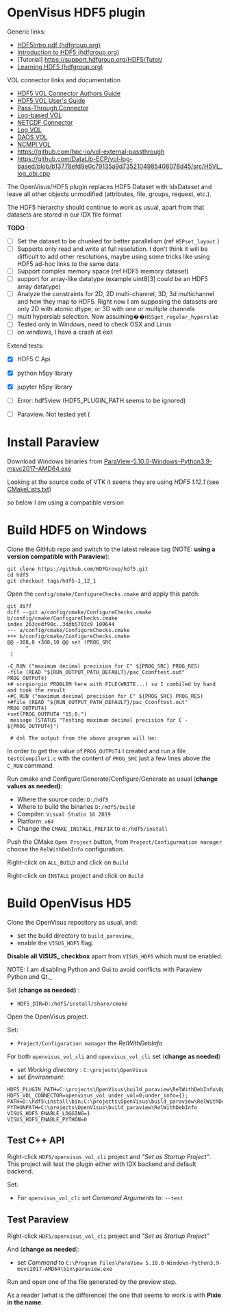 # OpenVisus HDF5 plugin

Generic links:

-   [HDF5Intro.pdf (hdfgroup.org)](https://support.hdfgroup.org/HDF5/Tutor/HDF5Intro.pdf)
-   [Introduction to HDF5 (hdfgroup.org)](https://support.hdfgroup.org/HDF5/doc/H5.intro.html)
-   [Tutorial] <https://support.hdfgroup.org/HDF5/Tutor/>
-   [Learning HDF5 (hdfgroup.org)](https://portal.hdfgroup.org/display/HDF5/Learning+HDF5)

VOL connector links and documentation

-   [HDF5 VOL Connector Authors Guide](https://portal.hdfgroup.org/display/HDF5/HDF5+VOL+Connector+Authors+Guide?preview=/53610813/59903039/vol_connector_author_guide.pdf)
-   [HDF5 VOL User's Guide](https://portal.hdfgroup.org/display/HDF5/HDF5+VOL+User%27s+Guide?preview=/53610801/59903036/vol_user_guide.pdf)
-   [Pass-Through Connector ](http://github.com)
-   [Log-based VOL ](https://github.com/DataLib-ECP/vol-log-based/tree/b13778efd9e0c79135a9d7352104985408078d45)
-   [NETCDF Connector ](https://github.com/DataLib-ECP/ncmpi_vol/blob/master/src/ncmpi_vol_dataset.cpp)
-   [Log VOL ](https://github.com/DataLib-ECP/vol-log-based/tree/b13778efd9e0c79135a9d7352104985408078d45)
-   [DAOS VOL ](http://github.com)
-   [NCMPI VOL](http://github.com)
-   https://github.com/hpc-io/vol-external-passthrough
-   https://github.com/DataLib-ECP/vol-log-based/blob/b13778efd9e0c79135a9d7352104985408078d45/src/H5VL_log_obj.cpp 



The OpenVisus/HDF5 plugin replaces HDF5 Dataset with IdxDataset and 
leave all other objects unmodified (attributes, file, groups, request, etc.). 

The HDF5 hierarchy should continue to work as usual, apart from that datasets are stored in 
our IDX file format

**TODO** :

-   [ ] Set the dataset to be chunked for better parallelism (ref `H5Pset_layout` )
-   [ ] Supports only read and write at full resolution. I don't think it will be difficult to add other resolutions, maybe using some tricks like using HDF5 ad-hoc links to the same data
-   [ ] Support complex memory space (ref HDF5 memory dataset)
-   [ ] support for array-like datatype (example uint8[3] could be an HDF5 array datatype)
-   [ ] Analyze the constraints for 2D, 2D multi-channel, 3D, 3d multichannel and how they map to HDF5. Right now I am supposing the datasets are only 2D with atomic dtype, or 3D with one or multiple channels
-   [ ] multi hyperslab selection. Now assuming��`H5Sget_regular_hyperslab`
-   [ ] Tested only in Windows, need to check OSX and Linux
-   [ ] on windows, I have a crash at exit

Extend tests:

- [x] HDF5 C Api 
- [x] python h5py library
- [x] jupyter h5py library
- [ ] Error: hdf5view (HDF5_PLUGIN_PATH seems to be ignored)
- [ ] Paraview. Not tested yet (




# Install Paraview

Download Windows binaries from [ParaView-5.10.0-Windows-Python3.9-msvc2017-AMD64.exe](https://www.paraview.org/paraview-downloads/download.php?submit=Download&version=v5.10&type=binary&os=Windows&downloadFile=ParaView-5.10.0-Windows-Python3.9-msvc2017-AMD64.exe)

Looking at the source code of VTK it seems they are using *HDF5 1.12.1* 
(see [CMakeLists.txt](https://gitlab.kitware.com/vtk/vtk/-/blob/master/ThirdParty/hdf5/CMakeLists.txt>))

so below I am using a compatible version

# Build HDF5 on Windows

Clone the GitHub repo and switch to the latest release tag (NOTE: **using a version compatible with Paraview**):

```shell
git clone https://github.com/HDFGroup/hdf5.git
cd hdf5
git checkout tags/hdf5-1_12_1
```

Open the `config/cmake/ConfigureChecks.cmake` and apply this patch:

```shell
git diff
diff --git a/config/cmake/ConfigureChecks.cmake b/config/cmake/ConfigureChecks.cmake
index 263cedf90c..3ddb5703c9 100644
--- a/config/cmake/ConfigureChecks.cmake
+++ b/config/cmake/ConfigureChecks.cmake
@@ -308,8 +308,10 @@ set (PROG_SRC
      "
 )

-C_RUN ("maximum decimal precision for C" ${PROG_SRC} PROG_RES)
-file (READ "${RUN_OUTPUT_PATH_DEFAULT}/pac_Cconftest.out" PROG_OUTPUT4)
+# scrgiorgio PROBLEM here with FILE(WRITE...) so I combiled by hand and took the result
+#C_RUN ("maximum decimal precision for C" ${PROG_SRC} PROG_RES)
+#file (READ "${RUN_OUTPUT_PATH_DEFAULT}/pac_Cconftest.out" PROG_OUTPUT4)
+set(PROG_OUTPUT4 "15;0;")
 message (STATUS "Testing maximum decimal precision for C - ${PROG_OUTPUT4}")

 # dnl The output from the above program will be:
```

In order to get the value of `PROG_OUTPUT4` I created and run a file `testCCompiler1.c` with the content of `PROG_SRC` just a few lines above the `C_RUN` command.

Run cmake and Configure/Generate/Configure/Generate as usual (**change values as needed)**:

-   Where the source code: `D:/hdf5`
-   Where to build the binaries `D:/hdf5/build`
-   Compiler: `Visual Studio 16 2019`
-   Platform: `x64`
-   Change the `CMAKE_INSTALL_PREFIX` to `d:/hdf5/install`

Push the CMake `Open Project` button, from `Project/Configurmation manager` choose the `RelWithDebInfo` configuration.

Right-click on `ALL_BUILD` and click on `Build`

Right-click on `INSTALL` project and click on `Build`


# Build OpenVisus HD5 


Clone the OpenVisus repository as usual, and:

- set the build directory to `build_paraview`_
- enable the `VISUS_HDF5` flag.

**Disable all VISUS_ checkbox** apart from `VISUS_HDF5` which must be enabled.

NOTE: I am disabling Python and Gui to avoid conflicts with Paraview Python and Qt._

Set (**change as needed)** :

-   `HDF5_DIR=D:/hdf5/install/share/cmake` 

Open the OpenVisus project.

Set:
- `Project/Configuration manager` the *RelWithDebInfo*

For both `openvisus_vol_cli` and `openvisus_vol_cli` set (**change as needed**)
- set *Working directory* : `C:\projects\OpenVisus`
- set *Environment*: 

```
HDF5_PLUGIN_PATH=C:\projects\OpenVisus\build_paraview\RelWithDebInfo\OpenVisus\bin
HDF5_VOL_CONNECTOR=openvisus_vol under_vol=0;under_info={};
PATH=D:\hdf5\install\bin;C:\projects\OpenVisus\build_paraview\RelWithDebInfo\OpenVisus\bin
PYTHONPATH=C:\projects\OpenVisus\build_paraview\RelWithDebInfo
VISUS_HDF5_ENABLE_LOGGING=1
VISUS_HDF5_ENABLE_PYTHON=0
```

## Test C++ API

Right-click `HDF5/openvisus_vol_cli` project and *"Set as Startup Project"*. 
This project will test the plugin either with IDX backend and default backend.

Set:
-  For `openvisus_vol_cli` set *Command Arguments* to: `--test`

## Test Paraview

Right-click `HDF5/openvisus_vol_cli`  project and *"Set as Startup Project"*

And (**change as needed**):
- set *Command* to `C:\Program Files\ParaView 5.10.0-Windows-Python3.9-msvc2017-AMD64\bin\paraview.exe`

Run and open one of the file generated by the preview step.

As a reader (what is the difference) the one that seems to work is with **Pixie in the name**.
 

